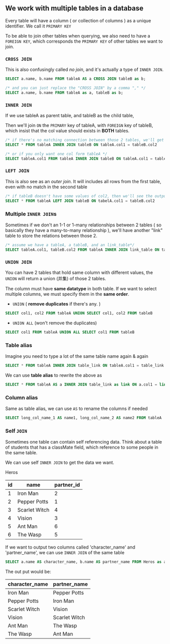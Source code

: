 ## We work with multiple tables in a database

Every table will have a column ( or collection of columns ) as a unique identifier. We call it `PRIMARY KEY`

To be able to join other tables when querying, we also need to have a `FOREIGN KEY`, which corresponds the `PRIMARY KEY` of other tables we want to join.

### `CROSS JOIN`

This is also confusingly called *no join*, and it's actually a type of `INNER JOIN`.

```sql
SELECT a.name, b.name FROM tableA AS a CROSS JOIN tableB as b;

/* and you can just replace the "CROSS JOIN" by a comma "," */
SELECT a.name, b.name FROM tableA as a, tableB as b;
```



### `INNER JOIN`

If we use tableA as parent table, and tableB as the child table,

Then we'll join `ON` the `PRIMARY` key of tableA, with `FOREIGN` key of tableB, which insist that the col value should exists in **BOTH** tables.

```sql
/* if there's no matching connection between those 2 tables, we'll get nothing */
SELECT * FROM tableA INNER JOIN tableB ON tableA.col1 = tableB.col2

/* or if you only want one col form tableA */
SELECT tableA.col1 FROM tableA INNER JOIN tableB ON tableA.col1 = tableB.col2;
```



### `LEFT JOIN`

This is also see as an *outer join*. It will includes all rows from the first table, even with no match in the second table

```sql
/* if tableB doesn't have some values of col2, then we'll see the output value as `NULL` */
SELECT * FROM tableA LEFT JOIN tableB ON tabelA.col1 = tableB.col2
```



### Multiple `INNER JOIN`s

Sometimes if we don't an 1-1 or 1-many relationships between 2 tables ( so basically they have a many-to-many relationship ), we'll have another "link" table to store the relations between those 2.

```sql
/* assume we have a tableA, a tableB, and an link_table*/
SELECT tableA.col1, tableB.col2 FROM tableA INNER JOIN link_table ON tabelA.col1 = link_table.col1 INNER JOIN tableB ON link_table.col2 = tableB.col2
```



### `UNION JOIN`

You can have 2 tables that hold same column with different values, the `UNION` will return a union (并集) of those 2 tables.

The column must have **same datatype** in both table. If we want to select multiple columns, we must specify them in the **same order**.

- `UNION` ( **remove duplicates** if there's any. )

```sql
SELECT col1, col2 FROM tableA UNION SELECT col1, col2 FROM tableB
```

- `UNION ALL` (won't remove the duplicates)

```sql
SELECT col1 FROM tableA UNION ALL SELECT col1 FROM tableB
```



### Table alias

Imagine you need to type a lot of the same table name again & again

```sql
SELECT * FROM tableA INNER JOIN table_link ON tableA.col1 = table_link.col2 INNER JOIN tableB ON table_link.col3 = tableB.col4;
```

We can use **table alias** to rewrite the above as

```sql
SELECT * FROM tableA AS a INNER JOIN table_link as link ON a.col1 = link.col2 INNER JOIN tableB as b ON link.col3 = b.col4;
```



### Column alias

Same as table alias, we can use `AS` to rename the columns if needed

```sql
SELECT long_col_name_1 AS name1, long_col_name_2 AS name2 FROM tableA
```



### Self `JOIN`

Sometimes one table can contain self referencing data. Think about a table of students that has a classMate field, which reference to some people in the same table.

We can use self `INNER JOIN` to get the data we want.

Heros

| id   | name          | partner_id |
| ---- | ------------- | ---------- |
| 1    | Iron Man      | 2          |
| 2    | Pepper Potts  | 1          |
| 3    | Scarlet Witch | 4          |
| 4    | Vision        | 3          |
| 5    | Ant Man       | 6          |
| 6    | The Wasp      | 5          |

If we want to output two columns called 'character_name' and 'partner_name', we can use `INNER JOIN` of the same table

```sql
SELECT a.name AS character_name, b.name AS partner_name FROM Heros as a INNER JOIN Heros as b ON a.partner_id = b.id;
```

The out put would be:

| character_name | partner_name  |
| -------------- | ------------- |
| Iron Man       | Pepper Potts  |
| Pepper Potts   | Iron Man      |
| Scarlet Witch  | Vision        |
| Vision         | Scarlet Witch |
| Ant Man        | The Wasp      |
| The Wasp       | Ant Man       |

